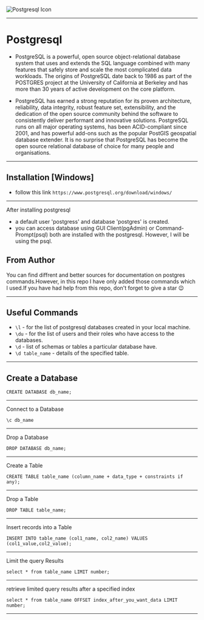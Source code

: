 
![Postgresql Icon](https://sourcegraphstatic.com/blog/postgres-version-update/postgres-version-update.jpg)
***
# Postgresql
 - PostgreSQL is a powerful, open source object-relational database system that uses and extends the SQL language combined with many features that safely store and scale the most complicated data workloads. The origins of PostgreSQL date back to 1986 as part of the POSTGRES project at the University of California at Berkeley and has more than 30 years of active development on the core platform.

 - PostgreSQL has earned a strong reputation for its proven architecture, reliability, data integrity, robust feature set, extensibility, and the dedication of the open source community behind the software to consistently deliver performant and innovative solutions. PostgreSQL runs on all major operating systems, has been ACID-compliant since 2001, and has powerful add-ons such as the popular PostGIS geospatial database extender. It is no surprise that PostgreSQL has become the open source relational database of choice for many people and organisations.
***
## Installation [Windows]
 - follow this link
 ```https://www.postgresql.org/download/windows/ ```
***
After installing postgresql
- a default user 'postgress' and database 'postgres' is created.
- you can access database using GUI Client(pgAdmin) or Command-Prompt(psql) both are installed with the postgresql. However, I will be using the psql.

## From Author
You can find diffrent and better sources for documentation on postgres commands.However, in this repo I have only added those commands which I used.If you have had help from this repo, don't forget to give a star :wink:
***
## Useful Commands
 - ```\l```  - for the list of postgresql databases created in your local machine.
 - ```\du``` -  for the list of users and their roles who have access to the databases.
 - ```\d``` - list of schemas or tables a particular database have.
 - ```\d table_name``` - details of the specified table.   
***
## Create a  Database
```
CREATE DATABASE db_name;
```
***
Connect to a Database
```
\c db_name
```
***
Drop a Database
```
DROP DATABASE db_name;
```
***
Create a Table
```
CREATE TABLE table_name (column_name + data_type + constraints if any);
```
***
Drop a Table
```
DROP TABLE table_name;
```
***
Insert records into a Table
```
INSERT INTO table_name (col1_name, col2_name) VALUES (col1_value,col2_value);
```
***
Limit the query Results
```
select * from table_name LIMIT number;
```
***
retrieve limited query results after a specified index
```
select * from table_name OFFSET index_after_you_want_data LIMIT number;
```
***
